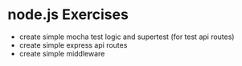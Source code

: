 # node.js Exercises

- create simple mocha test logic and supertest (for test api routes)
- create simple express api routes
- create simple middleware
